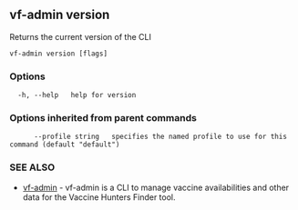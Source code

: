 ## vf-admin version

Returns the current version of the CLI

```
vf-admin version [flags]
```

### Options

```
  -h, --help   help for version
```

### Options inherited from parent commands

```
      --profile string   specifies the named profile to use for this command (default "default")
```

### SEE ALSO

* [vf-admin](vf-admin.md)	 - vf-admin is a CLI to manage vaccine availabilities and other data for the Vaccine Hunters Finder tool.

